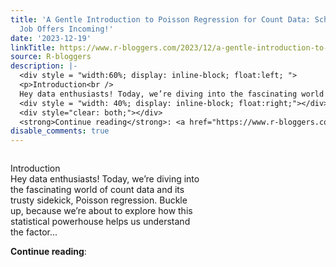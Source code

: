 ```yaml
---
title: 'A Gentle Introduction to Poisson Regression for Count Data: School’s Out,
  Job Offers Incoming!'
date: '2023-12-19'
linkTitle: https://www.r-bloggers.com/2023/12/a-gentle-introduction-to-poisson-regression-for-count-data-schools-out-job-offers-incoming/
source: R-bloggers
description: |-
  <div style = "width:60%; display: inline-block; float:left; ">
  <p>Introduction<br />
  Hey data enthusiasts! Today, we’re diving into the fascinating world of count data and its trusty sidekick, Poisson regression. Buckle up, because we’re about to explore how this statistical powerhouse helps us understand the factor...</p></div>
  <div style = "width: 40%; display: inline-block; float:right;"></div>
  <div style="clear: both;"></div>
  <strong>Continue reading</strong>: <a href="https://www.r-bloggers.com/2023/12/a-gentle-introduction-to-poisson-regression-for-count-data-schools-out-job-offers-incoming/ ...
disable_comments: true
---
```

<div style = "width:60%; display: inline-block; float:left; ">
<p>Introduction<br />
Hey data enthusiasts! Today, we’re diving into the fascinating world of count data and its trusty sidekick, Poisson regression. Buckle up, because we’re about to explore how this statistical powerhouse helps us understand the factor...</p></div>
<div style = "width: 40%; display: inline-block; float:right;"></div>
<div style="clear: both;"></div>
<strong>Continue reading</strong>: <a href="https://www.r-bloggers.com/2023/12/a-gentle-introduction-to-poisson-regression-for-count-data-schools-out-job-offers-incoming/ ...
